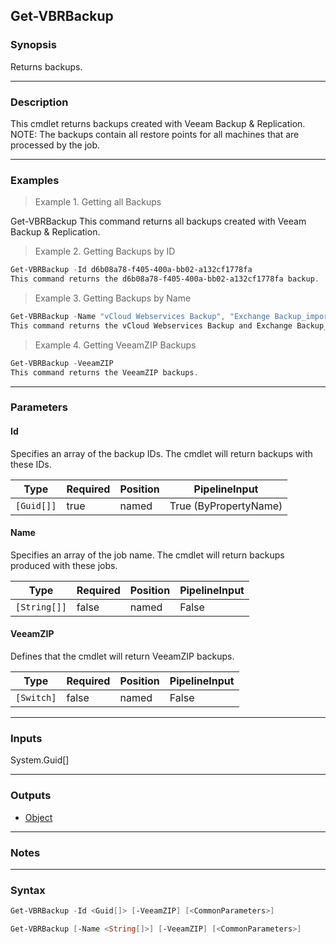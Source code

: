 Get-VBRBackup
-------------

### Synopsis
Returns backups.

---

### Description

This cmdlet returns backups created with Veeam Backup & Replication.
NOTE: The backups contain all restore points for all machines that are processed by the job.

---

### Examples
> Example 1. Getting all Backups

Get-VBRBackup
This command returns all backups created with Veeam Backup & Replication.
> Example 2. Getting Backups by ID

```PowerShell
Get-VBRBackup -Id d6b08a78-f405-400a-bb02-a132cf1778fa
This command returns the d6b08a78-f405-400a-bb02-a132cf1778fa backup.
```
> Example 3. Getting Backups by Name

```PowerShell
Get-VBRBackup -Name "vCloud Webservices Backup", "Exchange Backup_imported"
This command returns the vCloud Webservices Backup and Exchange Backup_imported backups.
```
> Example 4. Getting VeeamZIP Backups

```PowerShell
Get-VBRBackup -VeeamZIP
This command returns the VeeamZIP backups.
```

---

### Parameters
#### **Id**
Specifies an array of the backup IDs. The cmdlet will return backups with these IDs.

|Type      |Required|Position|PipelineInput        |
|----------|--------|--------|---------------------|
|`[Guid[]]`|true    |named   |True (ByPropertyName)|

#### **Name**
Specifies an array of the job name. The cmdlet will return backups produced with these jobs.

|Type        |Required|Position|PipelineInput|
|------------|--------|--------|-------------|
|`[String[]]`|false   |named   |False        |

#### **VeeamZIP**
Defines that the cmdlet will return VeeamZIP backups.

|Type      |Required|Position|PipelineInput|
|----------|--------|--------|-------------|
|`[Switch]`|false   |named   |False        |

---

### Inputs
System.Guid[]

---

### Outputs
* [Object](https://learn.microsoft.com/en-us/dotnet/api/System.Object)

---

### Notes

---

### Syntax
```PowerShell
Get-VBRBackup -Id <Guid[]> [-VeeamZIP] [<CommonParameters>]
```
```PowerShell
Get-VBRBackup [-Name <String[]>] [-VeeamZIP] [<CommonParameters>]
```

